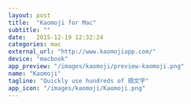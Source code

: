 ```yaml
---
layout: post
title:  "Kaomoji for Mac"
subtitle: ""
date:   2015-12-19 12:32:24
categories: mac
external_url: "http://www.kaomojiapp.com/"
device: "macbook"
app_preview: "/images/kaomoji/preview-kaomoji.png"
name: "Kaomoji"
tagline: "Quickly use hundreds of 顔文字"
app_icon: "/images/kaomoji/Kaomoji.png"
---
```

